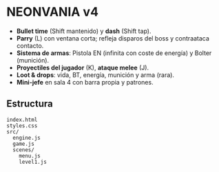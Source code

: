 # NEONVANIA v4
- **Bullet time** (Shift mantenido) y **dash** (Shift tap).
- **Parry** (L) con ventana corta; refleja disparos del boss y contraataca contacto.
- **Sistema de armas**: Pistola EN (infinita con coste de energía) y Bolter (munición).
- **Proyectiles del jugador** (K), **ataque melee** (J).
- **Loot & drops**: vida, BT, energía, munición y arma (rara).
- **Mini-jefe** en sala 4 con barra propia y patrones.

## Estructura
```
index.html
styles.css
src/
  engine.js
  game.js
  scenes/
    menu.js
    level1.js
```
